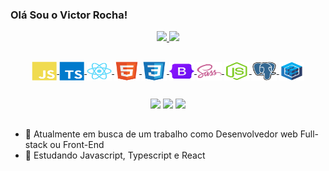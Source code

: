 ### Olá Sou o Victor Rocha!

<div align="center">
  <a href="https://github.com/VictorDevRocha">
  <img height="150em" src="https://github-readme-stats.vercel.app/api?username=VictorDevRocha&show_icons=true&theme=dark&include_all_commits=true&count_private=true"/>
  <img height="150em" src="https://github-readme-stats.vercel.app/api/top-langs/?username=VictorDevRocha&layout=compact&langs_count=7&theme=dark"/>
</div>

##

<div style="display: inline_block" align="center"<br>
  <img align="center" alt="Victor-Js" height="30" width="40"src="https://raw.githubusercontent.com/devicons/devicon/master/icons/javascript/javascript-plain.svg">
  <img align="center" alt="Victor-Ts" height="30" width="40" src="https://raw.githubusercontent.com/devicons/devicon/master/icons/typescript/typescript-plain.svg">
  <img align="center" alt="Victor-React" height="30" width="40" src="https://raw.githubusercontent.com/devicons/devicon/master/icons/react/react-original.svg">
  <img align="center" alt="Victor-HTML" height="30" width="40" src="https://raw.githubusercontent.com/devicons/devicon/master/icons/html5/html5-original.svg">
  <img align="center" alt="Victor-CSS" height="30" width="40" src="https://raw.githubusercontent.com/devicons/devicon/master/icons/css3/css3-original.svg">
  <img align="center" alt="Victor-BOOTSTRAP" height="30" width="40" src="https://raw.githubusercontent.com/devicons/devicon/master/icons/bootstrap/bootstrap-original.svg">
  <img align="center" alt="Victor-SASS" height="30" width="40" src="https://raw.githubusercontent.com/devicons/devicon/master/icons/sass/sass-original.svg">
  <img align="center" alt="Victor-NODEJS" height="30" width="40" src="https://raw.githubusercontent.com/devicons/devicon/master/icons/nodejs/nodejs-original.svg">
  <img align="center" alt="Victor-POSTGRESSSQL" height="30" width="40" src="https://raw.githubusercontent.com/devicons/devicon/master/icons/postgresql/postgresql-original.svg">
  <img align="center" alt="Victor-SEQUELIZE" height="30" width="40" src="https://raw.githubusercontent.com/devicons/devicon/master/icons/sequelize/sequelize-original.svg">
</div>

##

<div  align="center"> 
  <a href=https://www.instagram.com/viictor_rxd/ target="_blank"><img src="https://img.shields.io/badge/-Instagram-%23E4405F?style=for-the-badge&logo=instagram&logoColor=white" target="_blank"></a>
  <a href = "mailto:victorrochadev0@gmail.com"><img src="https://img.shields.io/badge/-Gmail-%23333?style=for-the-badge&logo=gmail&logoColor=white" target="_blank"></a>
  <a href="https://www.linkedin.com/in/victor-rocha-58056223a" target="_blank"><img src="https://img.shields.io/badge/-LinkedIn-%230077B5?style=for-the-badge&logo=linkedin&logoColor=white" target="_blank"></a> 
 
</div>

##

- 🔭 Atualmente em busca de um trabalho como Desenvolvedor web Full-stack ou Front-End
- 🌱 Estudando Javascript, Typescript e React
